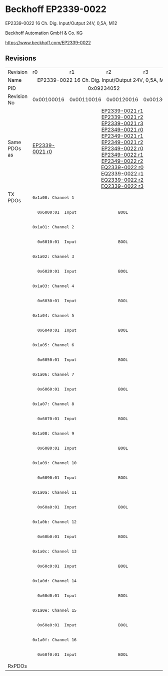 # Beckhoff EP2339-0022

EP2339-0022 16 Ch. Dig. Input/Output 24V, 0,5A, M12

Beckhoff Automation GmbH & Co. KG

https://www.beckhoff.com/EP2339-0022

## Revisions
<table>
<tr>
<td>Revision</td>
<td>r0</td>
<td>r1</td>
<td>r2</td>
<td>r3</td>
</tr>
<tr>
<td>Name</td>
<td colspan=4 align="center">EP2339-0022 16 Ch. Dig. Input/Output 24V, 0,5A, M12</td>
</tr>
<tr>
<td>PID</td>
<td colspan=4 align="center">0x09234052</td>
</tr>
<tr>
<td>Revision No</td>
<td>0x00100016</td>
<td>0x00110016</td>
<td>0x00120016</td>
<td>0x00130016</td>
</tr>
<tr>
<td>Same PDOs as</td>
<td><a href="EP2339-0021.md">EP2339-0021 r0</a></td>
<td colspan=3 align="center"><a href="EP2339-0021.md">EP2339-0021 r1</a><br/><a href="EP2339-0021.md">EP2339-0021 r2</a><br/><a href="EP2339-0021.md">EP2339-0021 r3</a><br/><a href="EP2349-0021.md">EP2349-0021 r0</a><br/><a href="EP2349-0021.md">EP2349-0021 r1</a><br/><a href="EP2349-0021.md">EP2349-0021 r2</a><br/><a href="EP2349-0022.md">EP2349-0022 r0</a><br/><a href="EP2349-0022.md">EP2349-0022 r1</a><br/><a href="EP2349-0022.md">EP2349-0022 r2</a><br/><a href="EQ2339-0022.md">EQ2339-0022 r0</a><br/><a href="EQ2339-0022.md">EQ2339-0022 r1</a><br/><a href="EQ2339-0022.md">EQ2339-0022 r2</a><br/><a href="EQ2339-0022.md">EQ2339-0022 r3</a></td>
</tr>
<tr>
<td rowspan=32 valign=top>TX PDOs</td>
<td colspan=4 align="left"><pre>0x1a00: Channel 1</pre></td>
<td></td>
</tr>
<tr>
<td colspan=4 align="left"><pre>  0x6000:01  Input                 BOOL</pre></td>
</tr>
<tr>
<td colspan=4 align="left"><pre>0x1a01: Channel 2</pre></td>
</tr>
<tr>
<td colspan=4 align="left"><pre>  0x6010:01  Input                 BOOL</pre></td>
</tr>
<tr>
<td colspan=4 align="left"><pre>0x1a02: Channel 3</pre></td>
</tr>
<tr>
<td colspan=4 align="left"><pre>  0x6020:01  Input                 BOOL</pre></td>
</tr>
<tr>
<td colspan=4 align="left"><pre>0x1a03: Channel 4</pre></td>
</tr>
<tr>
<td colspan=4 align="left"><pre>  0x6030:01  Input                 BOOL</pre></td>
</tr>
<tr>
<td colspan=4 align="left"><pre>0x1a04: Channel 5</pre></td>
</tr>
<tr>
<td colspan=4 align="left"><pre>  0x6040:01  Input                 BOOL</pre></td>
</tr>
<tr>
<td colspan=4 align="left"><pre>0x1a05: Channel 6</pre></td>
</tr>
<tr>
<td colspan=4 align="left"><pre>  0x6050:01  Input                 BOOL</pre></td>
</tr>
<tr>
<td colspan=4 align="left"><pre>0x1a06: Channel 7</pre></td>
</tr>
<tr>
<td colspan=4 align="left"><pre>  0x6060:01  Input                 BOOL</pre></td>
</tr>
<tr>
<td colspan=4 align="left"><pre>0x1a07: Channel 8</pre></td>
</tr>
<tr>
<td colspan=4 align="left"><pre>  0x6070:01  Input                 BOOL</pre></td>
</tr>
<tr>
<td colspan=4 align="left"><pre>0x1a08: Channel 9</pre></td>
</tr>
<tr>
<td colspan=4 align="left"><pre>  0x6080:01  Input                 BOOL</pre></td>
</tr>
<tr>
<td colspan=4 align="left"><pre>0x1a09: Channel 10</pre></td>
</tr>
<tr>
<td colspan=4 align="left"><pre>  0x6090:01  Input                 BOOL</pre></td>
</tr>
<tr>
<td colspan=4 align="left"><pre>0x1a0a: Channel 11</pre></td>
</tr>
<tr>
<td colspan=4 align="left"><pre>  0x60a0:01  Input                 BOOL</pre></td>
</tr>
<tr>
<td colspan=4 align="left"><pre>0x1a0b: Channel 12</pre></td>
</tr>
<tr>
<td colspan=4 align="left"><pre>  0x60b0:01  Input                 BOOL</pre></td>
</tr>
<tr>
<td colspan=4 align="left"><pre>0x1a0c: Channel 13</pre></td>
</tr>
<tr>
<td colspan=4 align="left"><pre>  0x60c0:01  Input                 BOOL</pre></td>
</tr>
<tr>
<td colspan=4 align="left"><pre>0x1a0d: Channel 14</pre></td>
</tr>
<tr>
<td colspan=4 align="left"><pre>  0x60d0:01  Input                 BOOL</pre></td>
</tr>
<tr>
<td colspan=4 align="left"><pre>0x1a0e: Channel 15</pre></td>
</tr>
<tr>
<td colspan=4 align="left"><pre>  0x60e0:01  Input                 BOOL</pre></td>
</tr>
<tr>
<td colspan=4 align="left"><pre>0x1a0f: Channel 16</pre></td>
</tr>
<tr>
<td colspan=4 align="left"><pre>  0x60f0:01  Input                 BOOL</pre></td>
</tr>
<tr>
<td>RxPDOs</td>
<td colspan=4 align="left"></td>
</tr>
</table>

